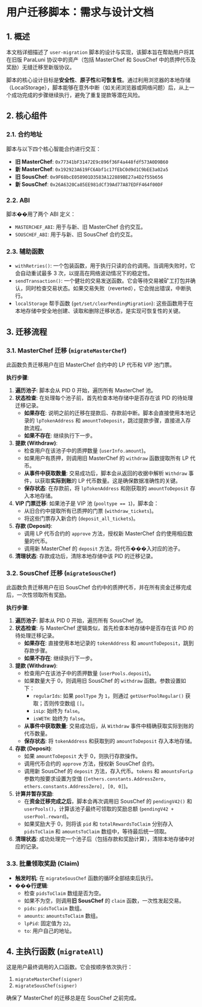 # 用户迁移脚本：需求与设计文档

## 1. 概述

本文档详细描述了 `user-migration` 脚本的设计与实现，该脚本旨在帮助用户将其在旧版 ParaLuni 协议中的资产（包括 MasterChef 和 SousChef 中的质押代币及奖励）无缝迁移至新版协议。

脚本的核心设计目标是**安全性**、**原子性**和**可恢复性**。通过利用浏览器的本地存储（LocalStorage），脚本能够在意外中断（如关闭浏览器或网络问题）后，从上一个成功完成的步骤继续执行，避免了重复提款等潜在风险。

## 2. 核心组件

### 2.1. 合约地址

脚本与以下四个核心智能合约进行交互：

- **旧 MasterChef**: `0x77341bF31472E9c896f36F4a448fdf573A0D9B60`
- **新 MasterChef**: `0x192923A619FC6Abf1c17fEbC0d9d1C9bEE3a02a5`
- **旧 SousChef**: `0x9F68bcE058901D3583A122889BE27a4D2f55b656`
- **新 SousChef**: `0x26A6320Ca85EE981dCf39Ad77A87EDFF464f00DF`

### 2.2. ABI

脚本��用了两个 ABI 定义：

- `MASTERCHEF_ABI`: 用于与新、旧 MasterChef 合约交互。
- `SOUSCHEF_ABI`: 用于与新、旧 SousChef 合约交互。

### 2.3. 辅助函数

- `withRetries()`: 一个包装函数，用于执行只读的合约调用。当调用失败时，它会自动重试最多 3 次，以提高在网络波动情况下的稳定性。
- `sendTransaction()`: 一个健壮的交易发送函数。它会等待交易被矿工打包并确认，同时检查交易状态。如果交易失败（reverted），它会抛出错误，中断执行。
- `localStorage` 帮手函数 (`get/set/clearPendingMigration`): 这些函数用于在本地存储中安全地创建、读取和删除迁移状态，是实现可恢复性的关键。

## 3. 迁移流程

### 3.1. MasterChef 迁移 (`migrateMasterChef`)

此函数负责迁移用户在旧 MasterChef 合约中的 LP 代币和 VIP 池门票。

**执行步骤**:

1.  **遍历池子**: 脚本会从 PID 0 开始，遍历所有 MasterChef 池。
2.  **状态检查**: 在处理每个池子前，首先检查本地存储中是否存在该 PID 的待处理迁移记录。
    -   **如果存在**: 说明之前的迁移在提款后、存款前中断。脚本会直接使用本地记录的 `lpTokenAddress` 和 `amountToDeposit`，跳过提款步骤，直接进入存款流程。
    -   **如果不存在**: 继续执行下一步。
3.  **提款 (Withdraw)**:
    -   检查用户在该池子中的质押数量 (`userInfo.amount`)。
    -   如果用户有质押，则调用旧 MasterChef 的 `withdraw` 函数提取所有 LP 代币。
    -   **从事件中获取数量**: 交易成功后，脚本会从返回的收据中解析 `Withdraw` 事件，以获取**实际到账**的 LP 代币数量。这是确保数据准确性的关键。
    -   **保存状态**: 在存款前，将 `lpTokenAddress` 和刚获取的 `amountToDeposit` 存入本地存储。
4.  **VIP 门票迁移**: 如果池子是 VIP 池 (`pooltype == 1`)，脚本会：
    -   从旧合约中提取所有已质押的门票 (`withdraw_tickets`)。
    -   将这些门票存入新合约 (`deposit_all_tickets`)。
5.  **存款 (Deposit)**:
    -   调用 LP 代币合约的 `approve` 方法，授权新 MasterChef 合约使用相应数量的代币。
    -   调用新 MasterChef 的 `deposit` 方法，将代币���入对应的池子。
6.  **清理状态**: 存款成功后，清除本地存储中该 PID 的迁移记录。

### 3.2. SousChef 迁移 (`migrateSousChef`)

此函数负责迁移用户在旧 SousChef 合约中的质押代币，并在所有资金迁移完成后，一次性领取所有奖励。

**执行步骤**:

1.  **遍历池子**: 脚本从 PID 0 开始，遍历所有 SousChef 池。
2.  **状态检查**: 与 MasterChef 逻辑类似，首先检查本地存储中是否存在该 PID 的待处理迁移记录。
    -   **如果存在**: 直接使用本地记录的 `tokenAddress` 和 `amountToDeposit`，跳到存款步骤。
    -   **如果不存在**: 继续执行下一步。
3.  **提款 (Withdraw)**:
    -   检查用户在该池子中的质押数量 (`userPools.deposit`)。
    -   如果数量大于 0，则调用旧 SousChef 的 `withdraw` 函数。参数设置如下：
        -   `regularIds`: 如果 `poolType` 为 `1`，则通过 `getUserPoolRegular()` 获取；否则传空数组 `[]`。
        -   `isLp`: 始终为 `false`。
        -   `isWETH`: 始终为 `false`。
    -   **从事件中获取数量**: 交易成功后，从 `Withdraw` 事件中精确获取实际到账的代币数量。
    -   **保存状态**: 将 `tokenAddress` 和获取到的 `amountToDeposit` 存入本地存储。
4.  **存款 (Deposit)**:
    -   如果 `amountToDeposit` 大于 0，则执行存款操作。
    -   调用代币合约的 `approve` 方法，授权新 SousChef 合约。
    -   调用新 SousChef 的 `deposit` 方法，存入代币。`tokens` 和 `amountsForLp` 参数均按要求设置为空值 (`[ethers.constants.AddressZero, ethers.constants.AddressZero], [0, 0]`)。
5.  **计算并暂存奖励**:
    -   在**资金迁移完成之后**，脚本会再次调用旧 SousChef 的 `pendingV42()` 和 `userPools()`，计算该池子最终可领取的奖励总额 (`pendingV42 + userPool.reward`)。
    -   如果奖励大于 0，则将该 `pid` 和 `totalRewardsToClaim` 分别存入 `pidsToClaim` 和 `amountsToClaim` 数组中，等待最后统一领取。
6.  **清理状态**: 成功处理完一个池子后（包括存款和奖励计算），清除本地存储中对应的记录。

### 3.3. 批量领取奖励 (Claim)

- **触发时机**: 在 `migrateSousChef` 函数的循环全部结束后执行。
- **���行逻辑**:
    -   检查 `pidsToClaim` 数组是否为空。
    -   如果不为空，则调用**旧 SousChef** 的 `claim` 函数，一次性发起交易。
    -   `pids`: `pidsToClaim` 数组。
    -   `amounts`: `amountsToClaim` 数组。
    -   `lpPid`: 固定值为 `22`。
    -   `to`: 用户自己的地址。

## 4. 主执行函数 (`migrateAll`)

这是用户最终调用的入口函数。它会按顺序依次执行：

1.  `migrateMasterChef(signer)`
2.  `migrateSousChef(signer)`

确保了 MasterChef 的迁移总是在 SousChef 之前完成。

